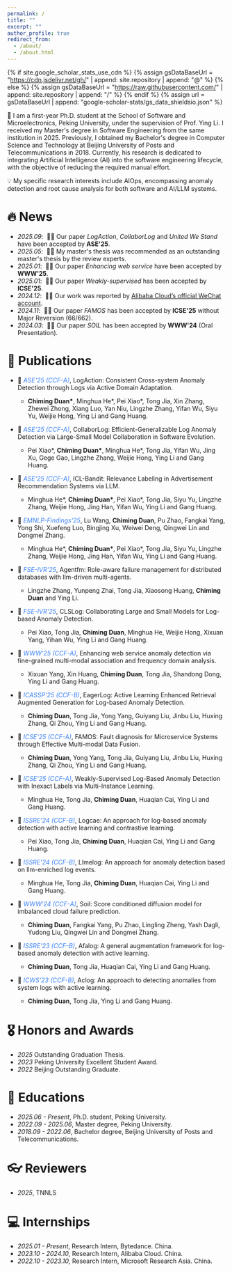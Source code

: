 ```yaml
---
permalink: /
title: ""
excerpt: ""
author_profile: true
redirect_from: 
  - /about/
  - /about.html
---
```


{% if site.google_scholar_stats_use_cdn %}
{% assign gsDataBaseUrl = "https://cdn.jsdelivr.net/gh/" | append: site.repository | append: "@" %}
{% else %}
{% assign gsDataBaseUrl = "https://raw.githubusercontent.com/" | append: site.repository | append: "/" %}
{% endif %}
{% assign url = gsDataBaseUrl | append: "google-scholar-stats/gs_data_shieldsio.json" %}

<span class='anchor' id='about-me'></span>

📖 I am a first-year Ph.D. student at the School of Software and Microelectronics, Peking University, under the supervision of Prof. Ying Li. I received my Master's degree in Software Engineering from the same institution in 2025. Previously, I obtained my Bachelor's degree in Computer Science and Technology at Beijing University of Posts and Telecommunications in 2018. Currently, his research is dedicated to integrating Artificial Intelligence (AI) into the software engineering lifecycle, with the objective of reducing the required manual effort.

💡 My specific research interests include AIOps, encompassing anomaly detection and root cause analysis for both software and AI/LLM systems.

# 🔥 News
- *2025.09*: &nbsp;🎉🎉 Our paper *LogAction*, *CollaborLog* and *United We Stand* have been accepted by **ASE'25**.
- *2025.05*: &nbsp;🎉🎉 My master's thesis was recommended as an outstanding master's thesis by the review experts.
- *2025.01*: &nbsp;🎉🎉 Our paper *Enhancing web service* have been accepted by **WWW'25**.
- *2025.01*: &nbsp;🎉🎉 Our paper *Weakly-supervised* has been accepted by **ICSE'25**.
- *2024.12*: &nbsp;🎉🎉 Our work was reported by [Alibaba Cloud’s official WeChat account](https://mp.weixin.qq.com/s/xJs3I9jyX-xkuUpRu7_NWg).
- *2024.11*: &nbsp;🎉🎉 Our paper *FAMOS* has been accepted by **ICSE'25** without Major Reversion (66/662). 
- *2024.03*: &nbsp;🎉🎉 Our paper *SOIL* has been accepted by **WWW'24** (Oral Presentation).
# 📝 Publications 


- 📑 <span style="color: #3b82f6;">*ASE'25 (CCF-A)*</span>,  <span>LogAction: Consistent Cross-system Anomaly Detection through Logs via Active Domain Adaptation.</span>
  - <span>**Chiming Duan\***, Minghua He\*, Pei Xiao\*, Tong Jia, Xin Zhang, Zhewei Zhong, Xiang Luo, Yan Niu, Lingzhe Zhang, Yifan Wu, Siyu Yu, Weijie Hong, Ying Li and Gang Huang.</span>

- 📑 <span style="color: #3b82f6;">*ASE'25 (CCF-A)*</span>,  <span>CollaborLog: Efficient-Generalizable Log Anomaly Detection via Large-Small Model Collaboration in Software Evolution.</span>
  - <span>Pei Xiao\*, **Chiming Duan\***, Minghua He\*, Tong Jia, Yifan Wu, Jing Xu, Gege Gao, Lingzhe Zhang, Weijie Hong, Ying Li and Gang Huang.</span>

- 📑 <span style="color: #3b82f6;">*ASE'25 (CCF-A)*</span>,  <span>ICL-Bandit: Relevance Labeling in Advertisement Recommendation Systems via LLM.</span>
  - <span>Minghua He\*, **Chiming Duan\***, Pei Xiao\*, Tong Jia, Siyu Yu, Lingzhe Zhang, Weijie Hong, Jing Han, Yifan Wu, Ying Li and Gang Huang.</span>

- 📑 <span style="color: #3b82f6;">*EMNLP-Findings'25*</span>,  <span>Lu Wang, **Chiming Duan**, Pu Zhao, Fangkai Yang, Yong Shi, Xuefeng Luo, Bingjing Xu, Weiwei Deng, Qingwei Lin and Dongmei Zhang.</span>
  - <span>Minghua He\*, **Chiming Duan\***, Pei Xiao\*, Tong Jia, Siyu Yu, Lingzhe Zhang, Weijie Hong, Jing Han, Yifan Wu, Ying Li and Gang Huang.</span>

- 📑 <span style="color: #3b82f6;">*FSE-IVR'25*</span>,  <span>Agentfm: Role-aware failure management for distributed databases with llm-driven multi-agents.</span>
  - <span>Lingzhe Zhang, Yunpeng Zhai, Tong Jia, Xiaosong Huang, **Chiming Duan** and Ying Li.</span>

- 📑 <span style="color: #3b82f6;">*FSE-IVR'25*</span>,  <span>CLSLog: Collaborating Large and Small Models for Log-based Anomaly Detection.</span>
  - <span>Pei Xiao, Tong Jia, **Chiming Duan**, Minghua He, Weijie Hong, Xixuan Yang, Yihan Wu, Ying Li and Gang Huang.</span>

- 📑 <span style="color: #3b82f6;">*WWW'25 (CCF-A)*</span>,  <span>Enhancing web service anomaly detection via fine-grained multi-modal association and frequency domain analysis.</span>
  - <span>Xixuan Yang, Xin Huang, **Chiming Duan**, Tong Jia, Shandong Dong, Ying Li and Gang Huang.</span>

- 📑 <span style="color: #3b82f6;">*ICASSP'25 (CCF-B)*</span>,  <span>EagerLog: Active Learning Enhanced Retrieval Augmented Generation for Log-based Anomaly Detection.</span>
  - <span>**Chiming Duan**, Tong Jia, Yong Yang, Guiyang Liu, Jinbu Liu, Huxing Zhang, Qi Zhou, Ying Li and Gang Huang.</span>

- 📑 <span style="color: #3b82f6;">*ICSE'25 (CCF-A)*</span>,  <span>FAMOS: Fault diagnosis for Microservice Systems through Effective Multi-modal Data Fusion.</span>
  - <span>**Chiming Duan**, Yong Yang, Tong Jia, Guiyang Liu, Jinbu Liu, Huxing Zhang, Qi Zhou, Ying Li and Gang Huang.</span>

- 📑 <span style="color: #3b82f6;">*ICSE'25 (CCF-A)*</span>,  <span>Weakly-Supervised Log-Based Anomaly Detection with Inexact Labels via Multi-Instance Learning.</span>
  - <span>Minghua He, Tong Jia, **Chiming Duan**, Huaqian Cai, Ying Li and Gang Huang.</span>

- 📑 <span style="color: #3b82f6;">*ISSRE'24 (CCF-B)*</span>,  <span>Logcae: An approach for log-based anomaly detection with active learning and contrastive learning.</span>
  - <span>Pei Xiao, Tong Jia, **Chiming Duan**, Huaqian Cai, Ying Li and Gang Huang.</span>

- 📑 <span style="color: #3b82f6;">*ISSRE'24 (CCF-B)*</span>,  <span>Llmelog: An approach for anomaly detection based on llm-enriched log events.</span>
  - <span>Minghua He, Tong Jia, **Chiming Duan**, Huaqian Cai, Ying Li and Gang Huang.</span>
  
- 📑 <span style="color: #3b82f6;">*WWW'24 (CCF-A)*</span>,  <span>Soil: Score conditioned diffusion model for imbalanced cloud failure prediction.</span>
  - <span>**Chiming Duan**, Fangkai Yang, Pu Zhao, Lingling Zheng, Yash Dagli, Yudong Liu, Qingwei Lin and Dongmei Zhang.</span>
  
- 📑 <span style="color: #3b82f6;">*ISSRE'23 (CCF-B)*</span>,  <span>Afalog: A general augmentation framework for log-based anomaly detection with active learning.</span>
  - <span>**Chiming Duan**, Tong Jia, Huaqian Cai, Ying Li and Gang Huang.</span>

- 📑 <span style="color: #3b82f6;">*ICWS'23 (CCF-B)*</span>,  <span>Aclog: An approach to detecting anomalies from system logs with active learning.</span>
  - <span>**Chiming Duan**, Tong Jia, Ying Li and Gang Huang.</span>



# 🎖 Honors and Awards
- *2025* Outstanding Graduation Thesis. 
- *2023* Peking University Excellent Student Award. 
- *2022* Beijing Outstanding Graduate. 

# 📖 Educations
- *2025.06 - Present*, Ph.D. student, Peking University. 
- *2022.09 - 2025.06*, Master degree, Peking University.
- *2018.09 - 2022.06*, Bachelor degree, Beijing University of Posts and Telecommunications. 

# 👓 Reviewers
- *2025*, TNNLS


# 💻 Internships
- *2025.01 - Present*, Research Intern, Bytedance. China.
- *2023.10 - 2024.10*, Research Intern, Alibaba Cloud. China.
- *2022.10 - 2023.10*, Research Intern, Microsoft Research Asia. China.
